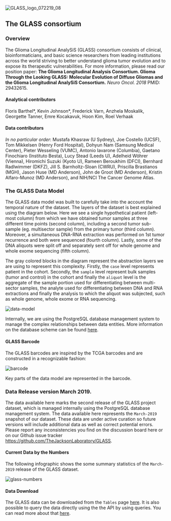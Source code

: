 ![GLASS_logo_072219_08](https://user-images.githubusercontent.com/6731211/64618915-2ed59e80-d3af-11e9-8983-d41414379ad3.png)

## The GLASS consortium

### Overview
The Glioma Longitudinal AnalySiS (GLASS) consortium consists of clinical, bioinformaticians, and basic science researchers from leading institutions across the world striving to better understand glioma tumor evolution and to expose its therapeutic vulnerabilities. For more information, please read our position paper: **The Glioma Longitudinal Analysis Consortium. Glioma Through the Looking GLASS: Molecular Evolution of Diffuse Gliomas and the Glioma Longitudinal AnalySiS Consortium.** *Neuro Oncol. 2018* PMID: 29432615. 

#### Analytical contributors
Floris Barthel*, Kevin Johnson*, Frederick Varn, Anzhela Moskalik, Georgette Tanner, Emre Kocakavuk, Hoon Kim, Roel Verhaak


#### Data contributors
*In no particular order*: Mustafa Khasraw (U Sydney), Joe Costello (UCSF), Tom Mikkelsen (Henry Ford Hospital), Dohyun Nam (Samsung Medical Center), Pieter Wesseling (VUMC), Antonio Iavarone (Columbia), Gaetano Finochiaro (Instituto Besta), Lucy Stead (Leeds U), Adelheid Wöhrer (Vienna), Hiromichi Suzuki (Kyoto U), Rameen Beroukhim (DFCI), Bernhard Radlwimmer (DKFZ), Jill S. Barnholtz-Sloan (CWRU), Priscilla Brastianos (MGH), Jason Huse (MD Anderson), John de Groot (MD Anderson), Kristin Alfaro-Munoz (MD Anderson), and NIH/NCI The Cancer Genome Atlas.

### The GLASS Data Model

The GLASS data model was built to carefully take into the account the temporal nature of the dataset. The layers of the dataset is best explained using the diagram below. Here we see a single hypothetical patient (left-most column) from which we have obtained tumor samples at three different time points (second column), including a second tumor sub-sample (eg. multisector sample) from the primary tumor (third column). Moreover, a simultaneous DNA-RNA extraction was performed on 1st tumor recurrence and both were sequenced (fourth column). Lastly, some of the DNA aliquots were split off and separately sent off for whole genome and whole exome sequencing (fifth column).

The gray colored blocks in the diagram represent the abstraction layers we are using to represent this complexity. Firstly, the `case` level represents patient in the cohort. Secondly, the `sample` level represent bulk samples (tumor and control) in the cohort and finally the `aliquot` level is the aggregate of the sample portion used for differentiating between multi-sector samples, the analyte used for differentiating between DNA and RNA extractions and finally the analysis to which the aliquot was subjected, such as whole genome, whole exome or RNA sequencing.

![data-model](https://user-images.githubusercontent.com/9220167/48782460-3dca5380-ecac-11e8-8ac5-c3c2d71bb94a.png)

Internally, we are using the PostgreSQL database management system to manage the complex relationships between data entities. More information on the database scheme can be found [here](https://www.synapse.org/#!Synapse:syn17038081/wiki/585706).

#### GLASS Barcode

The GLASS barcodes are inspired by the TCGA barcodes and are constructed in a recognizable fashion:

![barcode](https://user-images.githubusercontent.com/9220167/48782475-491d7f00-ecac-11e8-9bba-c4ba02e8aa07.png)

Key parts of the data model are represented in the barcode.

### Data Release version March 2019.
The data available here marks the second release of the GLASS project dataset, which is managed internally using the PostgreSQL database management system. The data available here represents the `March-2019` snapshot of our dataset. These data are under active curation so future versions will include additional data as well as correct potential errors. Please report any inconsistencies you find on the discussion board here or on our Github issue tracker https://github.com/TheJacksonLaboratory/GLASS.

#### Current Data by the Numbers

The following infographic shows the some summary statistics of the `March-2019` release of the GLASS dataset.

![glass-numbers](https://user-images.githubusercontent.com/6731211/64620380-c0461000-d3b1-11e9-8ecf-ec3d10487784.jpg)

#### Data Download
The GLASS data can be downloaded from the `Tables` page [here](https://www.synapse.org/#!Synapse:syn17038081/tables/). It is also possible to query the data directly using the the API by using queries. You can read more about that [here](https://docs.synapse.org/articles/tables.html).
